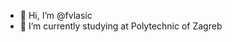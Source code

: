 - 👋 Hi, I’m @fvlasic
- 🌱 I’m currently studying at Polytechnic of Zagreb

<!---
fvlasic/fvlasic is a ✨ special ✨ repository because its `README.md` (this file) appears on your GitHub profile.
You can click the Preview link to take a look at your changes.
--->
